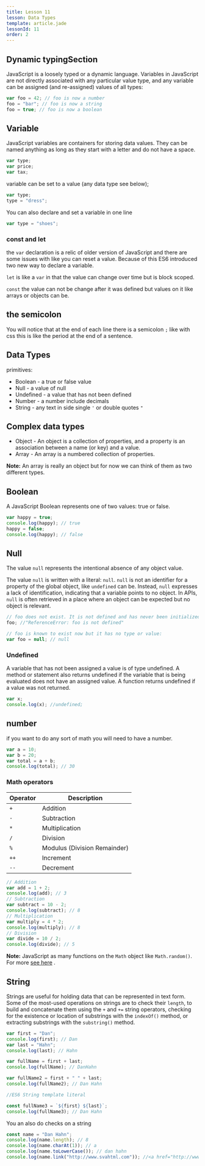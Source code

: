 ```yaml
---
title: Lesson 11
lesson: Data Types
template: article.jade
lessonId: 11
order: 2
---
```


## Dynamic typingSection

JavaScript is a loosely typed or a dynamic language. Variables in JavaScript are not directly associated with any particular value type, and any variable can be assigned (and re-assigned) values of all types:

```javascript
var foo = 42; // foo is now a number
foo = "bar"; // foo is now a string
foo = true; // foo is now a boolean
```

## Variable

JavaScript variables are containers for storing data values. They can be named anything as long as they start with a letter and do not have a space.

```javascript
var type;
var price;
var tax;
```

variable can be set to a value (any data type see below);

```javascript
var type;
type = "dress";
```

You can also declare and set a variable in one line

```javascript
var type = "shoes";
```

### const and let

the `var` declaration is a relic of older version of JavaScript and there are some issues with like you can reset a value. Because of this ES6 introduced two new way to declare a variable.

`let` is like a `var` in that the value can change over time but is block scoped.

`const` the value can not be change after it was defined but values on it like arrays or objects can be.

## the semicolon

You will notice that at the end of each line there is a semicolon `;` like with css this is like the period at the end of a sentence.

## Data Types

primitives:

- Boolean - a true or false value
- Null - a value of null
- Undefined - a value that has not been defined
- Number - a number include decimals
- String - any text in side single `'` or double quotes `"`

## Complex data types

- Object - An object is a collection of properties, and a property is an association between a name (or key) and a value.
- Array - An array is a numbered collection of properties.

**Note:** An array is really an object but for now we can think of them as two different types.

## Boolean

A JavaScript Boolean represents one of two values: true or false.

```javascript
var happy = true;
console.log(happy); // true
happy = false;
console.log(happy); // false
```

## Null

The value `null` represents the intentional absence of any object value.

The value `null` is written with a literal: `null`. `null` is not an identifier for a property of the global object, like `undefined` can be. Instead, `null` expresses a lack of identification, indicating that a variable points to no object. In APIs, `null` is often retrieved in a place where an object can be expected but no object is relevant.

```javascript
// foo does not exist. It is not defined and has never been initialized:
foo; //"ReferenceError: foo is not defined"

// foo is known to exist now but it has no type or value:
var foo = null; // null
```

### Undefined

A variable that has not been assigned a value is of type undefined. A method or statement also returns undefined if the variable that is being evaluated does not have an assigned value. A function returns undefined if a value was not returned.

```javascript
var x;
console.log(x); //undefined;
```

## number

if you want to do any sort of math you will need to have a number.

```javascript
var a = 10;
var b = 20;
var total = a + b;
console.log(total); // 30
```

### Math operators

| Operator | Description                  |
| -------- | ---------------------------- |
| `+`      | Addition                     |
| `-`      | Subtraction                  |
| `*`      | Multiplication               |
| `/`      | Division                     |
| `%`      | Modulus (Division Remainder) |
| `++`     | Increment                    |
| `--`     | Decrement                    |

```javascript
// Addition
var add = 1 + 2;
console.log(add); // 3
// Subtraction
var subtract = 10 - 2;
console.log(subtract); // 8
// Multiplication
var multiply = 4 * 2;
console.log(multiply); // 8
// Division
var divide = 10 / 2;
console.log(divide); // 5
```

**Note:** JavaScript as many functions on the `Math` object like `Math.random()`. For more [see here](https://developer.mozilla.org/en-US/docs/Web/JavaScript/Reference/Global_Objects/Math8) .

## String

Strings are useful for holding data that can be represented in text form. Some of the most-used operations on strings are to check their `length`, to build and concatenate them using the `+` and `+=` string operators, checking for the existence or location of substrings with the `indexOf()` method, or extracting substrings with the `substring()` method.

```javascript
var first = "Dan";
console.log(first); // Dan
var last = "Hahn";
console.log(last); // Hahn

var fullName = first + last;
console.log(fullName); // DanHahn

var fullName2 = first + " " + last;
console.log(fullName2); // Dan Hahn

//ES6 String template literal

const fullName3 = `${first} ${last}`;
console.log(fullName3); // Dan Hahn
```

You an also do checks on a string

```javascript
const name = "Dan Hahn";
console.log(name.length); // 8
console.log(name.charAt(1)); // a
console.log(name.toLowerCase()); // dan hahn
console.log(name.link("http://www.svahtml.com")); //<a href="http://www.google.com">Dan Hahn</a>
```
